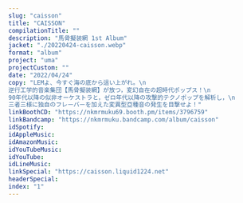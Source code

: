 ```yaml
---
slug: "caisson"
title: "CAISSON"
compilationTitle: ""
description: "馬骨擬装網 1st Album"
jacket: "./20220424-caisson.webp"
format: "album"
project: "uma"
projectCustom: ""
date: "2022/04/24"
copy: "LEMよ、今すぐ海の底から這い上がれ。\n
逆行工学的音楽集団【馬骨擬装網】が放つ，変幻自在の超時代ポップス！\n
90年代以降の似非オーケストラと，ゼロ年代以降の攻撃的テクノポップを解析し，\n
三者三様に独自のフレーバーを加えた変異型亞種音の発生を目撃せよ！"
linkBoothCD: "https://nkmrmuku69.booth.pm/items/3796759"
linkBandcamp: "https://nkmrmuku.bandcamp.com/album/caisson"
idSpotify: 
idAppleMusic: 
idAmazonMusic: 
idYouTubeMusic: 
idYouTube: 
idLineMusic: 
linkSpecial: "https://caisson.liquid1224.net"
headerSpecial: 
index: "1"
---
```

